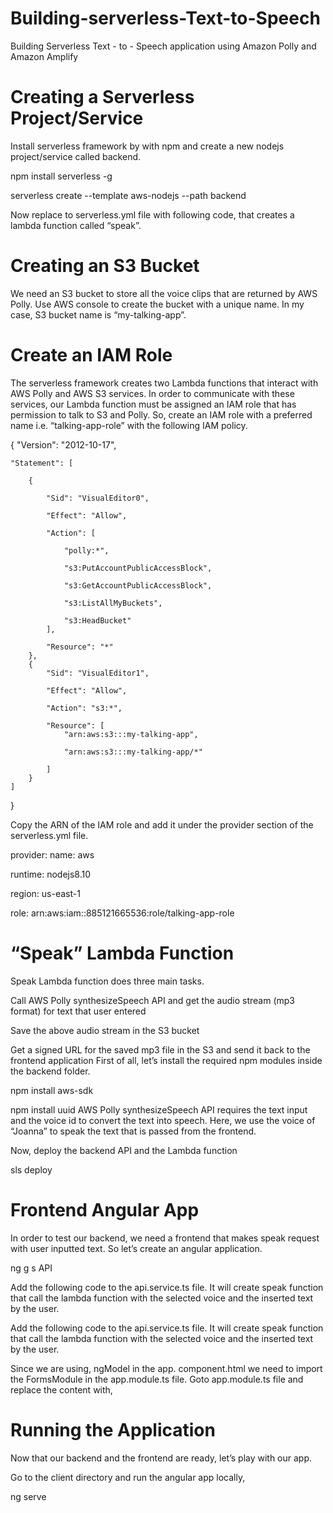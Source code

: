 # Building-serverless-Text-to-Speech
Building Serverless Text - to - Speech application using Amazon Polly and Amazon Amplify

# Creating a Serverless Project/Service
Install serverless framework by with npm and create a new nodejs project/service called backend.

npm install serverless -g 

serverless create --template aws-nodejs --path backend

Now replace to serverless.yml file with following code, that creates a lambda function called “speak”.

# Creating an S3 Bucket
We need an S3 bucket to store all the voice clips that are returned by AWS Polly. Use AWS console to create
the bucket with a unique name. In my case, S3 bucket name is “my-talking-app”.

# Create an IAM Role
The serverless framework creates two Lambda functions that interact with AWS Polly and AWS S3 services.
In order to communicate with these services, our Lambda function must be assigned an IAM role that has permission 
to talk to S3 and Polly. So, create an IAM role with a preferred name i.e. “talking-app-role” with the
following IAM policy.

{
    "Version": "2012-10-17",
    
    "Statement": [
    
        {
        
            "Sid": "VisualEditor0",
            
            "Effect": "Allow",
            
            "Action": [
            
                "polly:*",
                
                "s3:PutAccountPublicAccessBlock",
                
                "s3:GetAccountPublicAccessBlock",
                
                "s3:ListAllMyBuckets",
                
                "s3:HeadBucket"
            ],
            
            "Resource": "*"
        },
        {
            "Sid": "VisualEditor1",
            
            "Effect": "Allow",
            
            "Action": "s3:*",
            
            "Resource": [
                "arn:aws:s3:::my-talking-app",
                
                "arn:aws:s3:::my-talking-app/*"
                
            ]
        }
    ]
}

Copy the ARN of the IAM role and add it under the provider section of the serverless.yml file.

provider:
   name: aws
   
   runtime: nodejs8.10
   
   region: us-east-1 
   
   role: arn:aws:iam::885121665536:role/talking-app-role
   
#  “Speak” Lambda Function
Speak Lambda function does three main tasks.

Call AWS Polly synthesizeSpeech API and get the audio stream (mp3 format) for text that user entered

Save the above audio stream in the S3 bucket

Get a signed URL for the saved mp3 file in the S3 and send it back to the frontend application
First of all, let’s install the required npm modules inside the backend folder. 

npm install aws-sdk 

npm install uuid
AWS Polly synthesizeSpeech API requires the text input and the voice id to convert the text into speech. 
Here, we use the voice of “Joanna” to speak the text that is passed from the frontend.

Now, deploy the backend API and the Lambda function

sls deploy

# Frontend Angular App
In order to test our backend, we need a frontend that makes speak request with user inputted text. 
So let’s create an angular application.

ng g s API

Add the following code to the api.service.ts file.
It will create speak function that call the lambda function with the selected voice and 
the inserted text by the user.

Add the following code to the api.service.ts file. 
It will create speak function that call the lambda function with the selected voice and 
the inserted text by the user.

Since we are using, ngModel in the app.
component.html we need to import the FormsModule in the app.module.ts file. 
Goto app.module.ts file and replace the content with,

# Running the Application
Now that our backend and the frontend are ready, let’s play with our app.

Go to the client directory and run the angular app locally,

ng serve



